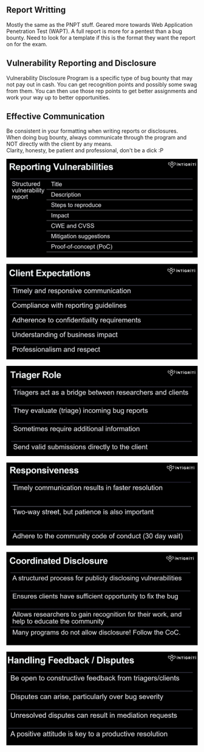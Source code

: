 ## Report Writting

Mostly the same as the PNPT stuff.  Geared more towards Web Application Penetration Test (WAPT).  A full report is more for a pentest than a bug bounty.  Need to look for a template if this is the format they want the report on for the exam.


## Vulnerability Reporting and Disclosure

Vulnerability Disclosure Program is a specific type of bug bounty that may not pay out in cash.  You can get recognition points and possibly some swag from them.  You can then use those rep points to get better assignments and work your way up to better opportunities.


## Effective Communication

Be consistent in your formatting when writing reports or disclosures.  
When doing bug bounty, always communicate through the program and NOT directly with the client by any means.  
Clarity, honesty, be patient and professional, don't be a dick :P  

![ScreenShot11.png](Images/ScreenShot11.png)

![ScreenShot12.png](Images/ScreenShot12.png)

![ScreenShot13.png](Images/ScreenShot13.png)

![ScreenShot14.png](Images/ScreenShot14.png)

![ScreenShot15.png](Images/ScreenShot15.png)

![ScreenShot16.png](Images/ScreenShot16.png)
